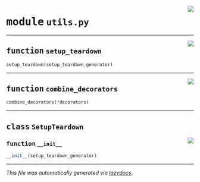 <!-- markdownlint-disable -->

<a href="../booktest/utils.py#L0"><img align="right" style="float:right;" src="https://img.shields.io/badge/-source-cccccc?style=flat-square"></a>

# <kbd>module</kbd> `utils.py`





---

<a href="../booktest/utils.py#L24"><img align="right" style="float:right;" src="https://img.shields.io/badge/-source-cccccc?style=flat-square"></a>

## <kbd>function</kbd> `setup_teardown`

```python
setup_teardown(setup_teardown_generator)
```






---

<a href="../booktest/utils.py#L37"><img align="right" style="float:right;" src="https://img.shields.io/badge/-source-cccccc?style=flat-square"></a>

## <kbd>function</kbd> `combine_decorators`

```python
combine_decorators(*decorators)
```






---

## <kbd>class</kbd> `SetupTeardown`




<a href="../booktest/utils.py#L6"><img align="right" style="float:right;" src="https://img.shields.io/badge/-source-cccccc?style=flat-square"></a>

### <kbd>function</kbd> `__init__`

```python
__init__(setup_teardown_generator)
```











---

_This file was automatically generated via [lazydocs](https://github.com/ml-tooling/lazydocs)._
